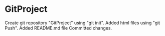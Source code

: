 # GitProject
Create git repository "GitProject" using "git init".
Added html files using "git Push".
Added README.md file
Committed changes.
